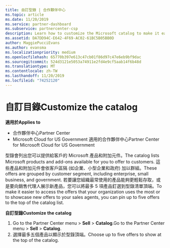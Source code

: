 ```yaml
---
title: 自訂型錄 | 合作夥伴中心
ms.topic: article
ms.date: 11/20/2019
ms.service: partner-dashboard
ms.subservice: partnercenter-csp
description: Learn how to customize the Microsoft catalog to make it easier to access the partner offers or products your organization most uses.
ms.assetid: DA7DD94C-E642-4F69-AC02-61BC5B05BB0D
author: MaggiePucciEvans
ms.author: evansma
ms.localizationpriority: medium
ms.openlocfilehash: 65770b397e613c47cb01f86d97c47e6eb9bf9dac
ms.sourcegitcommit: 524d3121e5053a74911e2fd4e9cf5aab14f6b48d
ms.translationtype: MT
ms.contentlocale: zh-TW
ms.lasthandoff: 11/20/2019
ms.locfileid: "74252120"
---
```

# <a name="customize-the-catalog"></a><span data-ttu-id="f48f4-103">自訂目錄</span><span class="sxs-lookup"><span data-stu-id="f48f4-103">Customize the catalog</span></span>

<span data-ttu-id="f48f4-104">**適用於**</span><span class="sxs-lookup"><span data-stu-id="f48f4-104">**Applies to**</span></span>

-  <span data-ttu-id="f48f4-105">合作夥伴中心</span><span class="sxs-lookup"><span data-stu-id="f48f4-105">Partner Center</span></span>
-  <span data-ttu-id="f48f4-106">Microsoft Cloud for US Government 適用的合作夥伴中心</span><span class="sxs-lookup"><span data-stu-id="f48f4-106">Partner Center for Microsoft Cloud for US Government</span></span>


<span data-ttu-id="f48f4-107">型錄會列出您可以提供給客戶的 Microsoft 產品和附加元件。</span><span class="sxs-lookup"><span data-stu-id="f48f4-107">The catalog lists Microsoft products and add-ons available for you to offer to customers.</span></span> <span data-ttu-id="f48f4-108">這些產品和附加元件會依客戶區隔 (如企業、小型企業和政府) 加以群組。</span><span class="sxs-lookup"><span data-stu-id="f48f4-108">These offers are grouped by customer segment, including enterprise, small business, and government.</span></span> <span data-ttu-id="f48f4-109">若要讓您組織最常使用的產品能夠更輕鬆存取，或是要向銷售代理人展示新產品，您可以將最多 5 項產品釘選到型錄清單頂端。</span><span class="sxs-lookup"><span data-stu-id="f48f4-109">To make it easier to access the offers that your organization uses the most or to showcase new offers to your sales agents, you can pin up to five offers to the top of the catalog list.</span></span>

<span data-ttu-id="f48f4-110">**自訂型錄**</span><span class="sxs-lookup"><span data-stu-id="f48f4-110">**Customize the catalog**</span></span>

1.  <span data-ttu-id="f48f4-111">Go to the Partner Center menu &gt; **Sell** &gt; **Catalog**.</span><span class="sxs-lookup"><span data-stu-id="f48f4-111">Go to the Partner Center menu &gt; **Sell** &gt; **Catalog**.</span></span>
2.  <span data-ttu-id="f48f4-112">選擇最多五個產品以顯示於型錄頂端。</span><span class="sxs-lookup"><span data-stu-id="f48f4-112">Choose up to five offers to show at the top of the catalog.</span></span>

 

 



